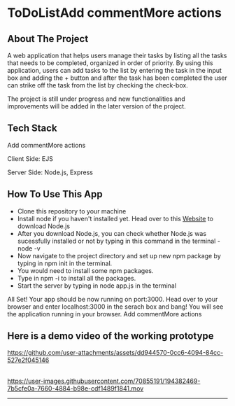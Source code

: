 # ToDoListAdd commentMore actions
<h2>About The Project </h2> 
<p>A web application that helps users manage their tasks by listing all the tasks that needs to be completed, organized in order of priority. By using this application, users can add tasks to the list by entering the task in the input box and adding the + button and after the task has been completed the user can strike off the task from the list by checking the check-box. </p>

<p> The project is still under progress and new functionalities and improvements will be added in the later version of the project. </p>

<h2>Tech Stack</h2> Add commentMore actions
<p>Client Side: EJS </p><p>
Server Side: Node.js, Express</p>
<h2>How To Use This App</h2>
<ul>
<li> Clone this repository to your machine </li> 
<li> Install node if you haven't installed yet. Head over to this <a href="https://nodejs.org/en/download/">Website</a> to download Node.js </li> 
<li> After you download Node.js, you can check whether Node.js was sucessfully installed or not by typing in this command in the terminal - node -v </li>
<li> Now navigate to the project directory and set up new npm package by typing in npm init in the terminal. 
<li> You would need to install some npm packages. </li> 
<li> Type in npm -i to install all the packages. </li> 
<li> Start the server by typing in node app.js in the terminal</li>
</ul>

<p> All Set! Your app should be now running on port:3000. Head over to your browser and enter localhost:3000 in the serach box and bang! You will see the application running in your browser. Add commentMore actions
<h2> Here is a demo video of the working prototype </h2>


https://github.com/user-attachments/assets/dd944570-0cc6-4094-84cc-527e2f045146






<br>https://user-images.githubusercontent.com/70855191/194382469-7b5cfe0a-7660-4884-b98e-cdf1489f1841.mov

<hr>
